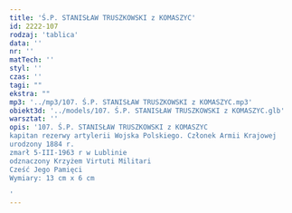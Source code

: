 ```yaml
---
title: 'Ś.P. STANISŁAW TRUSZKOWSKI z KOMASZYC'
id: 2222-107
rodzaj: 'tablica'
data: ''
nr: ''
matTech: ''
styl: ''
czas: ''
tagi: ""
ekstra: ""
mp3: '../mp3/107. Ś.P. STANISŁAW TRUSZKOWSKI z KOMASZYC.mp3'
obiekt3d: '../models/107. Ś.P. STANISŁAW TRUSZKOWSKI z KOMASZYC.glb'
warsztat: ''
opis: '107. Ś.P. STANISŁAW TRUSZKOWSKI z KOMASZYC
kapitan rezerwy artylerii Wojska Polskiego. Członek Armii Krajowej
urodzony 1884 r.
zmarł 5-III-1963 r w Lublinie
odznaczony Krzyżem Virtuti Militari
Cześć Jego Pamięci
Wymiary: 13 cm x 6 cm

'
---
```


